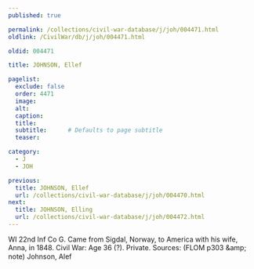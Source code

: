 ```yaml
---
published: true

permalink: /collections/civil-war-database/j/joh/004471.html
oldlink: /CivilWar/db/j/joh/004471.html

oldid: 004471

title: JOHNSON, Ellef

pagelist:
  exclude: false
  order: 4471
  image: 
  alt:
  caption:
  title:
  subtitle:      # Defaults to page subtitle
  teaser:

category: 
  - J 
  - JOH

previous:
  title: JOHNSON, Ellef
  url: /collections/civil-war-database/j/joh/004470.html  
next:
  title: JOHNSON, Elling
  url: /collections/civil-war-database/j/joh/004472.html   
---
```

WI 22nd Inf Co G. Came from Sigdal, Norway, to America with his wife, Anna, in 1848. Civil War: Age 36 (?). Private. Sources: (FLOM p303 &amp;amp; note) &#147;Johnson, Alef&#148;